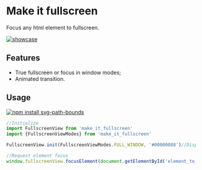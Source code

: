 # Make it fullscreen
Focus any html element to fullscreen.

[![showcase](https://j.gifs.com/4Qg0kV.gif)](https://www.youtube.com/watch?v=H8vMoNV_11c)
## Features
- True fullscreen or focus in window modes;
- Animated transition.

## Usage
[![npm install svg-path-bounds](https://nodei.co/npm/make_it_fullscreen.png?mini=true)](https://npmjs.org/package/make_it_fullscreen/)

```js
//Initialize
import FullscreenView from 'make_it_fullscreen'
import {FullscreenViewModes} from 'make_it_fullscreen'

FullscreenView.init(FullscreenViewModes.FULL_WINDOW, '#00000088')//Display mode, cover color

//Request element focus
window.fullscreenView.focusElement(document.getElementById('element_to_focus'))
```